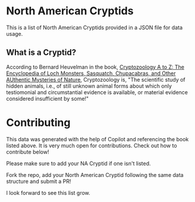 # North American Cryptids
This is a list of North American Cryptids provided in a JSON file for data usage.

## What is a Cryptid?
According to Bernard Heuvelman in the book, [Cryptozoology A to Z: The Encyclopedia of Loch Monsters, Sasquatch, Chupacabras, and Other AUthentic Mysteries of Nature](https://a.co/d/b6RQvno), Cryptozoology is, "The scientific study of hidden animals, i.e., of still unknown animal forms about which only testiomonial and circumstantial evidence is available, or material evidence considered insufficient by some!"

# Contributing
This data was generated with the help of Copilot and referencing the book listed above. It is very much open for contributions. Check out how to contribute below!

Please make sure to add your NA Cryptid if one isn't listed.

Fork the repo, add your North American Cryptid following the same data structure and submit a PR!

I look forward to see this list grow.
